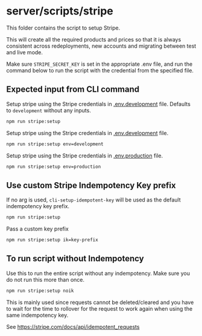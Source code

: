 # server/scripts/stripe
This folder contains the script to setup Stripe.

This will create all the required products and prices so that it is always consistent across redeployments, new accounts and migrating between test and live mode.

Make sure `STRIPE_SECRET_KEY` is set in the appropriate .env file, and run the command below to run the script with the credential from the specified file.


## Expected input from CLI command
Setup stripe using the Stripe credentials in [.env.development](../../.env.development) file. Defaults to `development` without any inputs.
```sh
npm run stripe:setup
```

Setup stripe using the Stripe credentials in [.env.development](../../.env.development) file.
```sh
npm run stripe:setup env=development
```

Setup stripe using the Stripe credentials in [.env.production](../../.env.production) file.
```sh
npm run stripe:setup env=production
```


## Use custom Stripe Indempotency Key prefix
If no arg is used, `cli-setup-idempotent-key` will be used as the default indempotency key prefix.
```sh
npm run stripe:setup
```

Pass a custom key prefix
```sh
npm run stripe:setup ik=key-prefix
```


## To run script without Indempotency
Use this to run the entire script without any indempotency. Make sure you do not run this more than once.
```sh
npm run stripe:setup noik
```

This is mainly used since requests cannot be deleted/cleared and you have to wait for the time to rollover for the request to work again when using the same indempotency key.

See <https://stripe.com/docs/api/idempotent_requests>